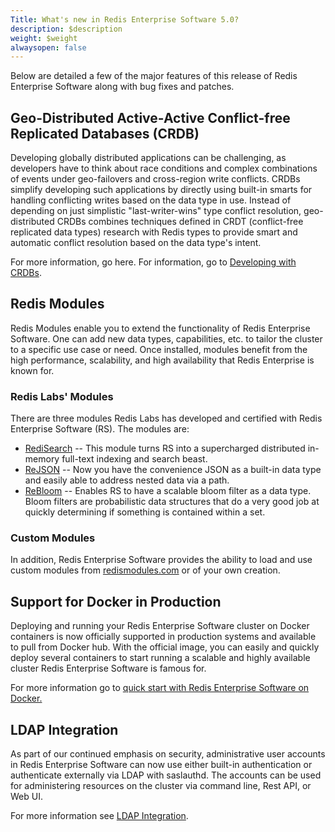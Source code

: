 ```yaml
---
Title: What's new in Redis Enterprise Software 5.0?
description: $description
weight: $weight
alwaysopen: false
---
```

Below are detailed a few of the major features of this release of Redis
Enterprise Software along with bug fixes and patches.

Geo-Distributed Active-Active Conflict-free Replicated Databases (CRDB)
-----------------------------------------------------------------------

Developing globally distributed applications can be challenging, as
developers have to think about race conditions and complex combinations
of events under geo-failovers and cross-region write conflicts. CRDBs
simplify developing such applications by directly using built-in smarts
for handling conflicting writes based on the data type in use. Instead
of depending on just simplistic "last-writer-wins" type conflict
resolution, geo-distributed CRDBs combines techniques defined in CRDT
(conflict-free replicated data types) research with Redis types to
provide smart and automatic conflict resolution based on the data type's
intent.

For more information, go here. For information, go to [Developing with
CRDBs](/redis-enterprise-documentation/developing/crdbs/).

Redis Modules
-------------

Redis Modules enable you to extend the functionality of Redis Enterprise
Software. One can add new data types, capabilities, etc. to tailor the
cluster to a specific use case or need. Once installed, modules benefit
from the high performance, scalability, and high availability that Redis
Enterprise is known for.

### Redis Labs' Modules

There are three modules Redis Labs has developed and certified with
Redis Enterprise Software (RS). The modules are:

-   [RediSearch](/redis-enterprise-documentation/developing/redisearch/)
    -- This module turns RS into a supercharged distributed in-memory
    full-text indexing and search beast.
-   [ReJSON](/redis-enterprise-documentation/developing/rejson/) -- Now
    you have the convenience JSON as a built-in data type and easily
    able to address nested data via a path.
-   [ReBloom](/redis-enterprise-documentation/developing/modules/bloom-filters/)
    -- Enables RS to have a scalable bloom filter as a data type. Bloom
    filters are probabilistic data structures that do a very good job at
    quickly determining if something is contained within a set.

### Custom Modules

In addition, Redis Enterprise Software provides the ability to load and
use custom modules from [redismodules.com](http://redismodules.com/) or
of your own creation.

Support for Docker in Production
--------------------------------

Deploying and running your Redis Enterprise Software cluster on Docker
containers is now officially supported in production systems and
available to pull from Docker hub. With the official image, you can
easily and quickly deploy several containers to start running a scalable
and highly available cluster Redis Enterprise Software is famous for.

For more information go to [quick start with Redis Enterprise Software
on Docker.](/redis-enterprise-documentation/getting-started/docker/)

LDAP Integration
----------------

As part of our continued emphasis on security, administrative user
accounts in Redis Enterprise Software can now use either built-in
authentication or authenticate externally via LDAP with saslauthd. The
accounts can be used for administering resources on the cluster via
command line, Rest API, or Web UI.

For more information see [LDAP
Integration](/redis-enterprise-documentation/administering/security/ldap-integration/).
